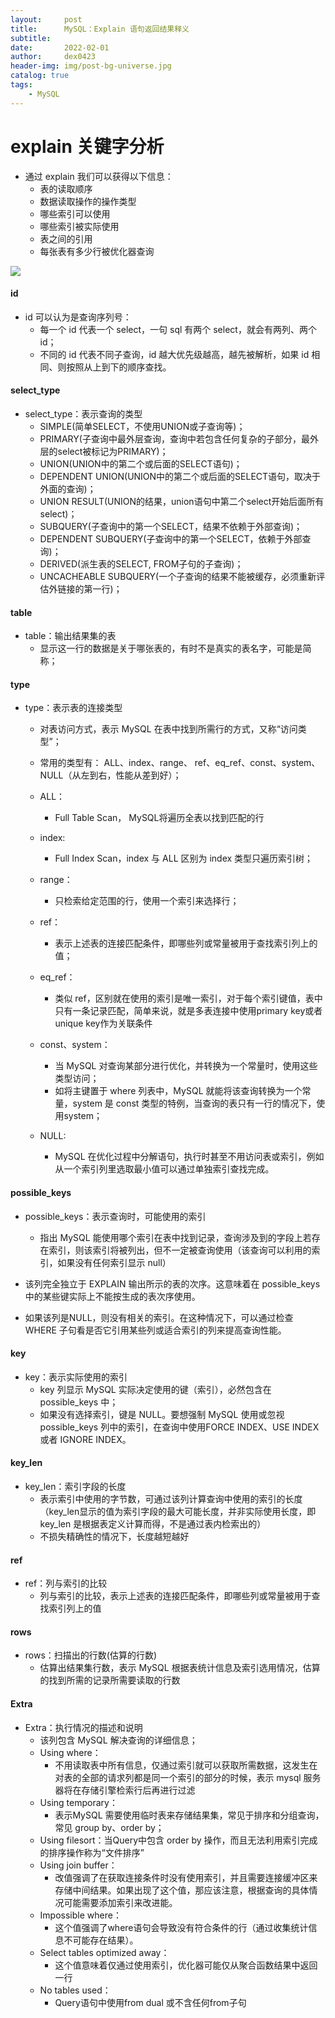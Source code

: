 ```yaml
---
layout:     post
title:      MySQL：Explain 语句返回结果释义
subtitle:   
date:       2022-02-01
author:     dex0423
header-img: img/post-bg-universe.jpg
catalog: true
tags:
    - MySQL
---
```



# explain 关键字分析

- 通过 explain 我们可以获得以下信息：
    - 表的读取顺序
    - 数据读取操作的操作类型
    - 哪些索引可以使用
    - 哪些索引被实际使用
    - 表之间的引用
    - 每张表有多少行被优化器查询

![]({{site.baseurl}}/img-post/sql-20.png)

#### id

- id 可以认为是查询序列号：
    - 每一个 id 代表一个 select，一句 sql 有两个 select，就会有两列、两个id；
    - 不同的 id 代表不同子查询，id 越大优先级越高，越先被解析，如果 id 相同、则按照从上到下的顺序查找。

#### select_type

- select_type：表示查询的类型
    - SIMPLE(简单SELECT，不使用UNION或子查询等)；
    - PRIMARY(子查询中最外层查询，查询中若包含任何复杂的子部分，最外层的select被标记为PRIMARY)；
    - UNION(UNION中的第二个或后面的SELECT语句)；
    - DEPENDENT UNION(UNION中的第二个或后面的SELECT语句，取决于外面的查询)；
    - UNION RESULT(UNION的结果，union语句中第二个select开始后面所有select)；
    - SUBQUERY(子查询中的第一个SELECT，结果不依赖于外部查询)；
    - DEPENDENT SUBQUERY(子查询中的第一个SELECT，依赖于外部查询)；
    - DERIVED(派生表的SELECT, FROM子句的子查询)；
    - UNCACHEABLE SUBQUERY(一个子查询的结果不能被缓存，必须重新评估外链接的第一行)；

#### table

- table：输出结果集的表
    - 显示这一行的数据是关于哪张表的，有时不是真实的表名字，可能是简称；

#### type

- type：表示表的连接类型
    - 对表访问方式，表示 MySQL 在表中找到所需行的方式，又称“访问类型”；
    - 常用的类型有： ALL、index、range、 ref、eq_ref、const、system、NULL（从左到右，性能从差到好）；
 
    - ALL：
        - Full Table Scan， MySQL将遍历全表以找到匹配的行
    - index: 
        - Full Index Scan，index 与 ALL 区别为 index 类型只遍历索引树；
    - range：
        - 只检索给定范围的行，使用一个索引来选择行；
    - ref：
        - 表示上述表的连接匹配条件，即哪些列或常量被用于查找索引列上的值；
    - eq_ref：
        - 类似 ref，区别就在使用的索引是唯一索引，对于每个索引键值，表中只有一条记录匹配，简单来说，就是多表连接中使用primary key或者 unique key作为关联条件
    - const、system：
        - 当 MySQL 对查询某部分进行优化，并转换为一个常量时，使用这些类型访问；
        - 如将主键置于 where 列表中，MySQL 就能将该查询转换为一个常量，system 是 const 类型的特例，当查询的表只有一行的情况下，使用system；
    - NULL: 
        - MySQL 在优化过程中分解语句，执行时甚至不用访问表或索引，例如从一个索引列里选取最小值可以通过单独索引查找完成。
        
#### possible_keys

- possible_keys：表示查询时，可能使用的索引
    - 指出 MySQL 能使用哪个索引在表中找到记录，查询涉及到的字段上若存在索引，则该索引将被列出，但不一定被查询使用（该查询可以利用的索引，如果没有任何索引显示 null）

- 该列完全独立于 EXPLAIN 输出所示的表的次序。这意味着在 possible_keys 中的某些键实际上不能按生成的表次序使用。
- 如果该列是NULL，则没有相关的索引。在这种情况下，可以通过检查 WHERE 子句看是否它引用某些列或适合索引的列来提高查询性能。

#### key

- key：表示实际使用的索引
    - key 列显示 MySQL 实际决定使用的键（索引），必然包含在 possible_keys 中；
    - 如果没有选择索引，键是 NULL。要想强制 MySQL 使用或忽视 possible_keys 列中的索引，在查询中使用FORCE INDEX、USE INDEX 或者 IGNORE INDEX。

#### key_len

- key_len：索引字段的长度
    - 表示索引中使用的字节数，可通过该列计算查询中使用的索引的长度（key_len显示的值为索引字段的最大可能长度，并非实际使用长度，即 key_len 是根据表定义计算而得，不是通过表内检索出的）
    - 不损失精确性的情况下，长度越短越好 

#### ref

- ref：列与索引的比较
    - 列与索引的比较，表示上述表的连接匹配条件，即哪些列或常量被用于查找索引列上的值

#### rows

- rows：扫描出的行数(估算的行数)
    - 估算出结果集行数，表示 MySQL 根据表统计信息及索引选用情况，估算的找到所需的记录所需要读取的行数

#### Extra

- Extra：执行情况的描述和说明
    - 该列包含 MySQL 解决查询的详细信息；
    - Using where：
        - 不用读取表中所有信息，仅通过索引就可以获取所需数据，这发生在对表的全部的请求列都是同一个索引的部分的时候，表示 mysql 服务器将在存储引擎检索行后再进行过滤
    - Using temporary：
        - 表示MySQL 需要使用临时表来存储结果集，常见于排序和分组查询，常见 group by、order by；
    - Using filesort：当Query中包含 order by 操作，而且无法利用索引完成的排序操作称为“文件排序”
    - Using join buffer：
        - 改值强调了在获取连接条件时没有使用索引，并且需要连接缓冲区来存储中间结果。如果出现了这个值，那应该注意，根据查询的具体情况可能需要添加索引来改进能。
    - Impossible where：
        - 这个值强调了where语句会导致没有符合条件的行（通过收集统计信息不可能存在结果）。
    - Select tables optimized away：
        - 这个值意味着仅通过使用索引，优化器可能仅从聚合函数结果中返回一行
    - No tables used：
        - Query语句中使用from dual 或不含任何from子句


